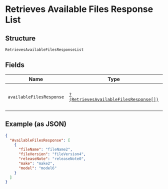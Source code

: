 
# Retrieves Available Files Response List

## Structure

`RetrievesAvailableFilesResponseList`

## Fields

| Name | Type | Tags | Description | Getter | Setter |
|  --- | --- | --- | --- | --- | --- |
| `availableFilesResponse` | [`?(RetrievesAvailableFilesResponse[])`](../../doc/models/retrieves-available-files-response.md) | Optional | **Constraints**: *Maximum Items*: `100` | getAvailableFilesResponse(): ?array | setAvailableFilesResponse(?array availableFilesResponse): void |

## Example (as JSON)

```json
{
  "AvailableFilesResponse": [
    {
      "fileName": "fileName2",
      "fileVersion": "fileVersion4",
      "releaseNote": "releaseNote0",
      "make": "make2",
      "model": "model6"
    }
  ]
}
```

